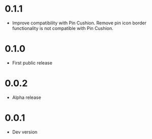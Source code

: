 # 0.1.1

- Improve compatibility with Pin Cushion. Remove pin icon border functionality is not compatible with Pin Cushion.

# 0.1.0

- First public release

# 0.0.2

- Alpha release

# 0.0.1

- Dev version
